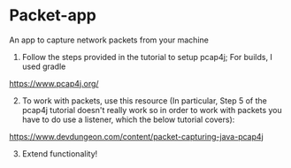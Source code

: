 # Packet-app
An app to capture network packets from your machine

1) Follow the steps provided in the tutorial to setup pcap4j; For builds, I used gradle

https://www.pcap4j.org/

2) To work with packets, use this resource (In particular, Step 5 of the pcap4j tutorial doesn't really work so in order to work with packets you have to do use a listener, which the below tutorial covers):

https://www.devdungeon.com/content/packet-capturing-java-pcap4j

3) Extend functionality!
